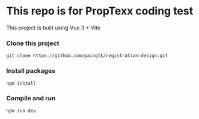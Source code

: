 # This repo is for PropTexx coding test

This project is built using Vue 3 + Vite

### Clone this project

```
git clone https://github.com/paingtk/registration-design.git
```

### Install packages

```
npm install
```

### Compile and run

```
npm run dev
```
